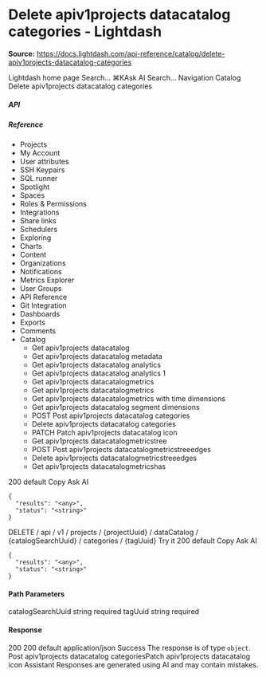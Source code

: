 # Delete apiv1projects datacatalog categories - Lightdash

**Source:** https://docs.lightdash.com/api-reference/catalog/delete-apiv1projects-datacatalog-categories

Lightdash home page
Search...
⌘KAsk AI
Search...
Navigation
Catalog
Delete apiv1projects datacatalog categories
##### API


##### Reference
  * Projects
  * My Account
  * User attributes
  * SSH Keypairs
  * SQL runner
  * Spotlight
  * Spaces
  * Roles & Permissions
  * Integrations
  * Share links
  * Schedulers
  * Exploring
  * Charts
  * Content
  * Organizations
  * Notifications
  * Metrics Explorer
  * User Groups
  * API Reference
  * Git Integration
  * Dashboards
  * Exports
  * Comments
  * Catalog
    * Get apiv1projects datacatalog
    * Get apiv1projects datacatalog metadata
    * Get apiv1projects datacatalog analytics
    * Get apiv1projects datacatalog analytics 1
    * Get apiv1projects datacatalogmetrics
    * Get apiv1projects datacatalogmetrics 
    * Get apiv1projects datacatalogmetrics with time dimensions
    * Get apiv1projects datacatalog segment dimensions
    * POST
Post apiv1projects datacatalog categories
    * Delete apiv1projects datacatalog categories
    * PATCH
Patch apiv1projects datacatalog icon
    * Get apiv1projects datacatalogmetricstree
    * POST
Post apiv1projects datacatalogmetricstreeedges
    * Delete apiv1projects datacatalogmetricstreeedges 
    * Get apiv1projects datacatalogmetricshas


200
default
Copy
Ask AI
```
{
  "results": "<any>",
  "status": "<string>"
}
```

DELETE
/
api
/
v1
/
projects
/
{projectUuid}
/
dataCatalog
/
{catalogSearchUuid}
/
categories
/
{tagUuid}
Try it
200
default
Copy
Ask AI
```
{
  "results": "<any>",
  "status": "<string>"
}
```

#### Path Parameters
catalogSearchUuid
string
required
tagUuid
string
required
#### Response
200
200 default
application/json
Success
The response is of type `object`.
Post apiv1projects datacatalog categoriesPatch apiv1projects datacatalog icon
Assistant
Responses are generated using AI and may contain mistakes.


